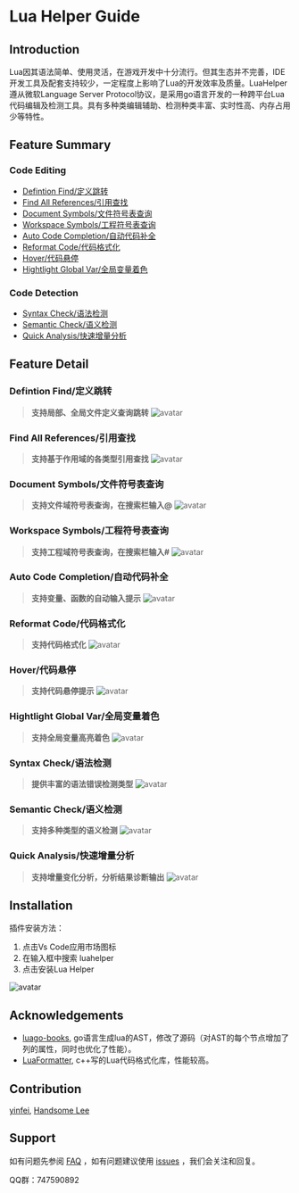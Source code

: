 # Lua Helper Guide

## Introduction

Lua因其语法简单、使用灵活，在游戏开发中十分流行。但其生态并不完善，IDE开发工具及配套支持较少，一定程度上影响了Lua的开发效率及质量。LuaHelper遵从微软Language Server Protocol协议，是采用go语言开发的一种跨平台Lua代码编辑及检测工具。具有多种类编辑辅助、检测种类丰富、实时性高、内存占用少等特性。

## Feature Summary

### Code Editing
* [Defintion Find/定义跳转](#DefintionFind)
* [Find All References/引用查找](#FindAllReferences)
* [Document Symbols/文件符号表查询](#DocumentSymbols)
* [Workspace Symbols/工程符号表查询](#WorkspaceSymbols)
* [Auto Code Completion/自动代码补全](#AutoCodeCompletion)
* [Reformat Code/代码格式化](#ReformatCode)
* [Hover/代码悬停](#Hover)
* [Hightlight Global Var/全局变量着色](#HightlightGlobalVar)

### Code Detection
* [Syntax Check/语法检测](#SyntaxCheck)
* [Semantic Check/语义检测](#SemanticCheck)
* [Quick Analysis/快速增量分析](#QuickAnalysis)


## Feature Detail
###  <span id="DefintionFind">Defintion Find/定义跳转</span>
> **支持局部、全局文件定义查询跳转**
![avatar](https://raw.githubusercontent.com/yinfei8/LuaHelper/master/images/GotoDefinition.gif)

###  <span id="FindAllReferences">Find All References/引用查找</span>
> **支持基于作用域的各类型引用查找**
![avatar](https://raw.githubusercontent.com/yinfei8/LuaHelper/master/images/FindReferences.gif)

###  <span id="DocumentSymbols">Document Symbols/文件符号表查询</span>
> **支持文件域符号表查询，在搜索栏输入@**
![avatar](https://raw.githubusercontent.com/yinfei8/LuaHelper/master/images/DocmentSymbol.gif)

###  <span id="WorkspaceSymbols">Workspace Symbols/工程符号表查询</span>
> **支持工程域符号表查询，在搜索栏输入#**
![avatar](https://raw.githubusercontent.com/yinfei8/LuaHelper/master/images/WorkspaceSymbol.gif)

###  <span id="AutoCodeCompletion">Auto Code Completion/自动代码补全</span>
> **支持变量、函数的自动输入提示**
![avatar](https://raw.githubusercontent.com/yinfei8/LuaHelper/master/images/CodeCompletion.gif)

###  <span id="ReformatCode">Reformat Code/代码格式化</span>
> **支持代码格式化**
![avatar](https://raw.githubusercontent.com/yinfei8/LuaHelper/master/images/Format.gif)

###  <span id="Hover">Hover/代码悬停</span>
> **支持代码悬停提示**
![avatar](https://raw.githubusercontent.com/yinfei8/LuaHelper/master/images/Hover.gif)

###  <span id="HightlightGlobalVar">Hightlight Global Var/全局变量着色</span>
> **支持全局变量高亮着色**
![avatar](https://raw.githubusercontent.com/yinfei8/LuaHelper/master/images/GlobalColor.gif)

###  <span id="SyntaxCheck">Syntax Check/语法检测</span>
> **提供丰富的语法错误检测类型**
![avatar](https://raw.githubusercontent.com/yinfei8/LuaHelper/master/images/SyntaxCheck.gif)

###  <span id="SemanticCheck">Semantic Check/语义检测</span>
> **支持多种类型的语义检测**
![avatar](https://raw.githubusercontent.com/yinfei8/LuaHelper/master/images/SemanticCheck.gif)

###  <span id="QuickAnalysis">Quick Analysis/快速增量分析</span>
> **支持增量变化分析，分析结果诊断输出**
![avatar](https://raw.githubusercontent.com/yinfei8/LuaHelper/master/images/RealTimeCheck.gif)


## Installation
插件安装方法：
1. 点击Vs Code应用市场图标
2. 在输入框中搜索 luahelper
3. 点击安装Lua Helper

![avatar](https://raw.githubusercontent.com/yinfei8/LuaHelper/master/images/Install.gif)

## Acknowledgements
* [luago-books](https://github.com/zxh0/luago-book), go语言生成lua的AST，修改了源码（对AST的每个节点增加了列的属性，同时也优化了性能）。
* [LuaFormatter](https://github.com/Koihik/LuaFormatter), c++写的Lua代码格式化库，性能较高。

## Contribution
 [yinfei](https://github.com/yinfei8), [Handsome Lee](https://github.com/badboylikeit)
 
## Support
如有问题先参阅 [FAQ](./Docs/Manual/FAQ.md) ，如有问题建议使用 [issues](https://github.com/yinfei8/LuaHelper/issues) ，我们会关注和回复。

QQ群：747590892